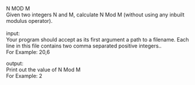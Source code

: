 N MOD M
<br />
Given two integers N and M, calculate N Mod M (without using any inbuilt modulus operator).<br /><br />
input:<br />
Your program should accept as its first argument a path to a filename. Each line in this file contains two comma separated positive integers..<br />
For Example: 20,6

output:<br />
Print out the value of N Mod M <br />
For Example: 2

<br />
<br />
